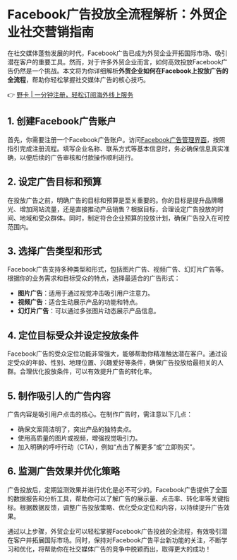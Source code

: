 # Facebook广告投放全流程解析：外贸企业社交营销指南

在社交媒体蓬勃发展的时代，Facebook广告已成为外贸企业开拓国际市场、吸引潜在客户的重要工具。然而，对于许多外贸企业而言，如何高效投放Facebook广告仍然是一个挑战。本文将为你详细解析**外贸企业如何在Facebook上投放广告的全流程**，帮助你轻松掌握社交媒体广告的核心技巧。

👉 [野卡 | 一分钟注册，轻松订阅海外线上服务](https://bbtdd.com/yeka)  

## 1. 创建Facebook广告账户  
首先，你需要注册一个Facebook广告账户。访问[Facebook广告管理界面](https://www.facebook.com/adsmanager)，按照指引完成注册流程。填写企业名称、联系方式等基本信息时，务必确保信息真实准确，以便后续的广告审核和付款操作顺利进行。

## 2. 设定广告目标和预算  
在投放广告之前，明确广告的目标和预算是至关重要的。你的目标是提升品牌曝光、增加网站流量，还是直接推动产品销售？根据目标，合理设定广告投放的时间、地域和受众群体。同时，制定符合企业预算的投放计划，确保广告投入在可控范围内。

## 3. 选择广告类型和形式  
Facebook广告支持多种类型和形式，包括图片广告、视频广告、幻灯片广告等。根据你的业务需求和目标受众的特点，选择最适合的广告形式：  
- **图片广告**：适用于通过视觉冲击吸引用户注意力。  
- **视频广告**：适合生动展示产品的功能和特点。  
- **幻灯片广告**：可以通过多张图片动态展示产品信息。  

## 4. 定位目标受众并设定投放条件  
Facebook广告的受众定位功能非常强大，能够帮助你精准触达潜在客户。通过设定受众的年龄、性别、地理位置、兴趣爱好等条件，确保广告投放给最相关的人群。合理优化投放条件，可以有效提升广告的转化率。

## 5. 制作吸引人的广告内容  
广告内容是吸引用户点击的核心。在制作广告时，需注意以下几点：  
- 确保文案简洁明了，突出产品的独特卖点。  
- 使用高质量的图片或视频，增强视觉吸引力。  
- 加入明确的呼吁行动（CTA），例如“点击了解更多”或“立即购买”。  

## 6. 监测广告效果并优化策略  
广告投放后，定期监测效果并进行优化是必不可少的。Facebook广告提供了全面的数据报告和分析工具，帮助你可以了解广告的展示量、点击率、转化率等关键指标。根据数据反馈，调整广告投放策略、优化受众定位和内容，以持续提升广告效果。  

通过以上步骤，外贸企业可以轻松掌握Facebook广告投放的全流程，有效吸引潜在客户并拓展国际市场。同时，保持对Facebook广告平台新功能的关注，不断学习和优化，将帮助你在社交媒体广告的竞争中脱颖而出，取得更大的成功！